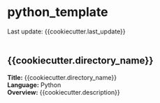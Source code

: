 # python_template
Last update: {{cookiecutter.last_update}}
<br /><br />
<h2>{{cookiecutter.directory_name}}</h2>

<strong>Title:</strong> {{cookiecutter.directory_name}}<br />
<strong>Language:</strong> Python<br />
<strong>Overview:</strong> {{cookiecutter.description}}
<br /><br />
